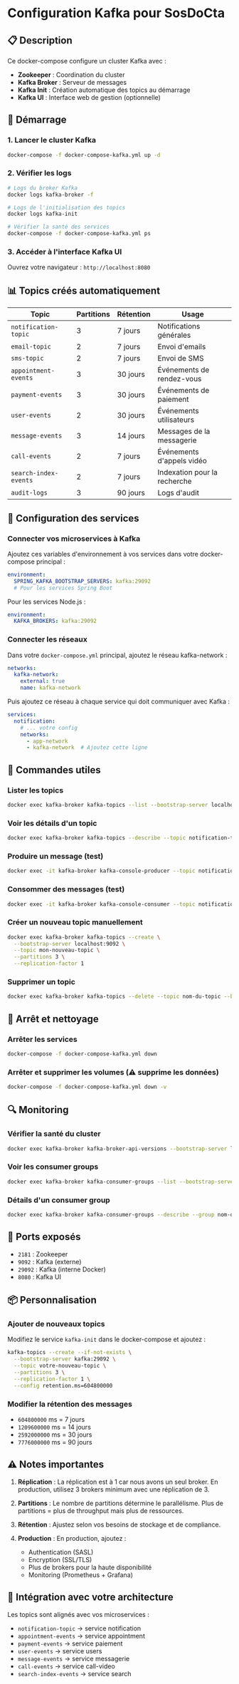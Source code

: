 # Configuration Kafka pour SosDoCta

## 📋 Description

Ce docker-compose configure un cluster Kafka avec :
- **Zookeeper** : Coordination du cluster
- **Kafka Broker** : Serveur de messages
- **Kafka Init** : Création automatique des topics au démarrage
- **Kafka UI** : Interface web de gestion (optionnelle)

## 🚀 Démarrage

### 1. Lancer le cluster Kafka

```bash
docker-compose -f docker-compose-kafka.yml up -d
```

### 2. Vérifier les logs

```bash
# Logs du broker Kafka
docker logs kafka-broker -f

# Logs de l'initialisation des topics
docker logs kafka-init

# Vérifier la santé des services
docker-compose -f docker-compose-kafka.yml ps
```

### 3. Accéder à l'interface Kafka UI

Ouvrez votre navigateur : `http://localhost:8080`

## 📊 Topics créés automatiquement

| Topic | Partitions | Rétention | Usage |
|-------|-----------|-----------|-------|
| `notification-topic` | 3 | 7 jours | Notifications générales |
| `email-topic` | 2 | 7 jours | Envoi d'emails |
| `sms-topic` | 2 | 7 jours | Envoi de SMS |
| `appointment-events` | 3 | 30 jours | Événements de rendez-vous |
| `payment-events` | 3 | 30 jours | Événements de paiement |
| `user-events` | 2 | 30 jours | Événements utilisateurs |
| `message-events` | 3 | 14 jours | Messages de la messagerie |
| `call-events` | 2 | 7 jours | Événements d'appels vidéo |
| `search-index-events` | 2 | 7 jours | Indexation pour la recherche |
| `audit-logs` | 3 | 90 jours | Logs d'audit |

## 🔧 Configuration des services

### Connecter vos microservices à Kafka

Ajoutez ces variables d'environnement à vos services dans votre docker-compose principal :

```yaml
environment:
  SPRING_KAFKA_BOOTSTRAP_SERVERS: kafka:29092
  # Pour les services Spring Boot
```

Pour les services Node.js :
```yaml
environment:
  KAFKA_BROKERS: kafka:29092
```

### Connecter les réseaux

Dans votre `docker-compose.yml` principal, ajoutez le réseau kafka-network :

```yaml
networks:
  kafka-network:
    external: true
    name: kafka-network
```

Puis ajoutez ce réseau à chaque service qui doit communiquer avec Kafka :

```yaml
services:
  notification:
    # ... votre config
    networks:
      - app-network
      - kafka-network  # Ajoutez cette ligne
```

## 📝 Commandes utiles

### Lister les topics
```bash
docker exec kafka-broker kafka-topics --list --bootstrap-server localhost:9092
```

### Voir les détails d'un topic
```bash
docker exec kafka-broker kafka-topics --describe --topic notification-topic --bootstrap-server localhost:9092
```

### Produire un message (test)
```bash
docker exec -it kafka-broker kafka-console-producer --topic notification-topic --bootstrap-server localhost:9092
```

### Consommer des messages (test)
```bash
docker exec -it kafka-broker kafka-console-consumer --topic notification-topic --from-beginning --bootstrap-server localhost:9092
```

### Créer un nouveau topic manuellement
```bash
docker exec kafka-broker kafka-topics --create \
  --bootstrap-server localhost:9092 \
  --topic mon-nouveau-topic \
  --partitions 3 \
  --replication-factor 1
```

### Supprimer un topic
```bash
docker exec kafka-broker kafka-topics --delete --topic nom-du-topic --bootstrap-server localhost:9092
```

## 🛑 Arrêt et nettoyage

### Arrêter les services
```bash
docker-compose -f docker-compose-kafka.yml down
```

### Arrêter et supprimer les volumes (⚠️ supprime les données)
```bash
docker-compose -f docker-compose-kafka.yml down -v
```

## 🔍 Monitoring

### Vérifier la santé du cluster
```bash
docker exec kafka-broker kafka-broker-api-versions --bootstrap-server localhost:9092
```

### Voir les consumer groups
```bash
docker exec kafka-broker kafka-consumer-groups --list --bootstrap-server localhost:9092
```

### Détails d'un consumer group
```bash
docker exec kafka-broker kafka-consumer-groups --describe --group nom-du-group --bootstrap-server localhost:9092
```

## 🔐 Ports exposés

- `2181` : Zookeeper
- `9092` : Kafka (externe)
- `29092` : Kafka (interne Docker)
- `8080` : Kafka UI

## 📦 Personnalisation

### Ajouter de nouveaux topics

Modifiez le service `kafka-init` dans le docker-compose et ajoutez :

```bash
kafka-topics --create --if-not-exists \
  --bootstrap-server kafka:29092 \
  --topic votre-nouveau-topic \
  --partitions 3 \
  --replication-factor 1 \
  --config retention.ms=604800000
```

### Modifier la rétention des messages

- `604800000` ms = 7 jours
- `1209600000` ms = 14 jours
- `2592000000` ms = 30 jours
- `7776000000` ms = 90 jours

## ⚠️ Notes importantes

1. **Réplication** : La réplication est à 1 car nous avons un seul broker. En production, utilisez 3 brokers minimum avec une réplication de 3.

2. **Partitions** : Le nombre de partitions détermine le parallélisme. Plus de partitions = plus de throughput mais plus de ressources.

3. **Rétention** : Ajustez selon vos besoins de stockage et de compliance.

4. **Production** : En production, ajoutez :
    - Authentication (SASL)
    - Encryption (SSL/TLS)
    - Plus de brokers pour la haute disponibilité
    - Monitoring (Prometheus + Grafana)

## 🔗 Intégration avec votre architecture

Les topics sont alignés avec vos microservices :
- `notification-topic` → service notification
- `appointment-events` → service appointment
- `payment-events` → service paiement
- `user-events` → service users
- `message-events` → service messagerie
- `call-events` → service call-video
- `search-index-events` → service search